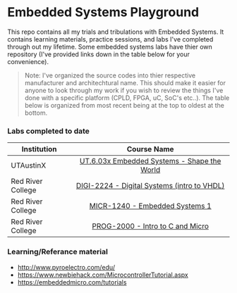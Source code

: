 <!-- https://github.com/adam-p/markdown-here/wiki/Markdown-Cheatsheet -->

Embedded Systems Playground
=================
This repo contains all my trials and tribulations with Embedded Systems. It contains learning materials, practice sessions, and labs I've completed through out my lifetime. Some embedded systems labs have thier own repository (I've provided links down in the table below for your convenience). 

>Note: I've organized the source codes into thier respective manufacturer and architechtural name. This should make it easier for anyone to look through my work if you wish to review the things I've done with a specific platform (CPLD, FPGA, uC, SoC's etc..). The table below is organized from most recent being at the top to oldest at the bottom.

### Labs completed to date

| Institution | Course Name           |
| ------------- |:--------------------:|
| UTAustinX     | [UT.6.03x Embedded Systems - Shape the World](https://github.com/glennlopez/EmbeddedSystems.Playground/tree/master/02%20-%20Finished%20Labs/UTAustinX)|
| Red River College     | [DIGI-2224 - Digital Systems (intro to VHDL)](https://github.com/glennlopez/DIGI-2224)|
| Red River College     | [MICR-1240 - Embedded Systems 1](https://github.com/glennlopez/MICR-1240)|
| Red River College     | [PROG-2000 - Intro to C and Micro](https://github.com/glennlopez/Prog-2000)|


### Learning/Referance material
* http://www.pyroelectro.com/edu/
* https://www.newbiehack.com/MicrocontrollerTutorial.aspx
* https://embeddedmicro.com/tutorials